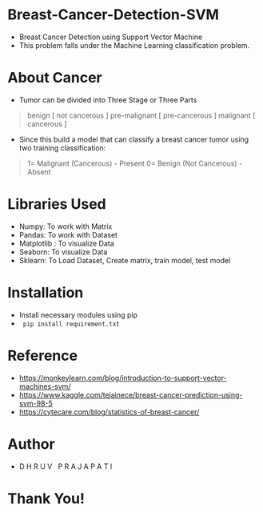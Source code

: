 # Breast-Cancer-Detection-SVM

- Breast Cancer Detection using Support Vector Machine
- This problem falls under the Machine Learning classification problem.

# About Cancer

- Tumor can be divided into Three Stage or Three Parts
> benign [ not cancerous ]
> pre-malignant [ pre-cancerous ]
> malignant [ cancerous ]

- Since this build a model that can classify a breast cancer tumor using two training classification:
> 1= Malignant (Cancerous) - Present
> 0= Benign (Not Cancerous) -Absent

# Libraries Used

- Numpy: To work with Matrix
- Pandas: To work with Dataset
- Matplotlib : To visualize Data
- Seaborn: To visualize Data
- Sklearn: To Load Dataset, Create matrix, train model, test model

# Installation

- Install necessary modules using pip
- ``` pip install requirement.txt```

# Reference

- https://monkeylearn.com/blog/introduction-to-support-vector-machines-svm/
- https://www.kaggle.com/tejainece/breast-cancer-prediction-using-svm-98-5
- https://cytecare.com/blog/statistics-of-breast-cancer/

# Author

- D H R U V &nbsp; P R A J A P A T I

# Thank You!